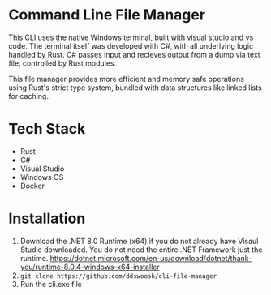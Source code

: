 # Command Line File Manager

This CLI uses the native Windows terminal, built with visual studio and vs code. The terminal itself was developed with C#, with all underlying logic handled by Rust. C# passes input and recieves output from a dump via text file, controlled by Rust modules. 

This file manager provides more efficient and memory safe operations using Rust's strict type system, bundled with data structures like linked lists for caching.


# Tech Stack
* Rust
* C#
* Visual Studio
* Windows OS
* Docker


# Installation
1. Download the .NET 8.0 Runtime (x64) if you do not already have Visaul Studio downloaded. You do not need the entire .NET Framework just the runtime.
https://dotnet.microsoft.com/en-us/download/dotnet/thank-you/runtime-8.0.4-windows-x64-installer
2. `git clone https://github.com/ddswoosh/cli-file-manager`
3. Run the cli.exe file
